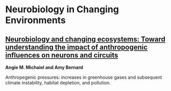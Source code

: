 # Neurobiology in Changing Environments 

## [Neurobiology and changing ecosystems: Toward understanding the impact of anthropogenic influences on neurons and circuits](https://www.frontiersin.org/articles/10.3389/fncir.2022.995354/full)
**Angie M. Michaiel and Amy Bernard**

Anthropegenic pressures: increases in greenhouse gases and subsequent climate instability, habitat depletion, and pollution.
